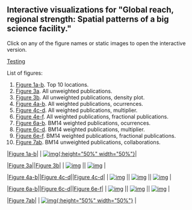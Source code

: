 ## Interactive visualizations for "Global reach, regional strength: Spatial patterns of a big science facility."
Click on any of the figure names or static images to open the interactive version.  

[Testing](./soderstromkr.github.io/spatial_viz/interactive/fig1_color.html)

List of figures:
1. [Figure 1a-b](viz/fig1_color.html). Top 10 locations. 
2. [Figure 3a](viz/fig3a_color_time.html). All unweighted publications.
4. [Figure 3b](viz/fig3b_color_time.html). All unweighted publications, density plot.
5. [Figure 4a-b](viz/fig4ab_color_time.html). All weighted publications, ocurrences.
6. [Figure 4c-d](viz/fig4cd_color_time.html). All weighted publications, multiplier.
7. [Figure 4e-f](viz/fig4ef_color_time.html). All weighted publications, fractional publications.
8. [Figure 6a-b](viz/fig6ab_color_time.html). BM14 weighted publications, ocurrences.
9. [Figure 6c-d](viz/fig6cd_color_time.html). BM14 weighted publications, multiplier.
10. [Figure 6e-f](viz/fig6ef_color_time.html). BM14 weighted publications, fractional publications.
11. [Figure 7ab](viz/fig7ab_color_time.html). BM14 unweighted publications, collaborations.


|[Figure 1a-b](viz/fig1_color.html)|
| [![img](fig1a.png){:height="50%" width="50%"}](viz/fig1_color.html)|

|[Figure 3a](viz/fig3a_color_time.html)||[Figure 3b](viz/fig3b_color_time.html)|
| [![img](fig3a.png)](viz/fig3a_color_time.html) || [![img](fig3b.png)](viz/fig3b_color_time.html) |

|[Figure 4a-b](viz/fig4ab_color_time.html)||[Figure 4c-d](viz/fig4cd_color_time.html)||[Figure 4c-d](viz/fig4cd_color_time.html)|
| [![img](fig4a.png)](viz/fig4ab_color_time.html) || [![img](fig4c.png)](viz/fig4cd_color_time.html) || [![img](fig4e.png)](viz/fig4ef_color_time.html) |

|[Figure 6a-b](viz/fig6ab_color_time.html)||[Figure 6c-d](viz/fig6cd_color_time.html)||[Figure 6e-f](viz/fig6ef_color_time.html)|
| [![img](fig6a.png)](viz/fig6ab_color_time.html) || [![img](fig6c.png)](viz/fig6cd_color_time.html) || [![img](fig6e.png)](viz/fig6ef_color_time.html) |

|[Figure 7ab](viz/fig7ab_color_time.html)|
| [![img](fig7a.png){:height="50%" width="50%"}](viz/fig7ab_color_time.html) |



